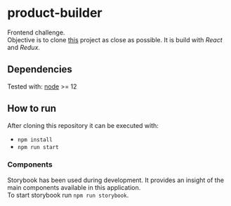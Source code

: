 # product-builder
Frontend challenge. <br />
Objective is to clone [this](https://codyhouse.co/demo/product-builder/index.html) project as close as possible.
It is build with *React* and *Redux*. <br />

## Dependencies

Tested with: [node](https://nodejs.org/) >= 12

## How to run

After cloning this repository it can be executed with:
- `npm install`
- `npm run start`

### Components

Storybook has been used during development. It provides an insight of the main components available in this application. <br />
To start storybook run `npm run storybook`.

